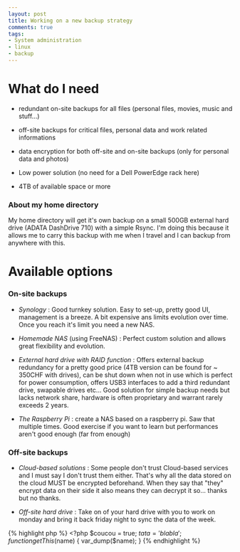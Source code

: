 ```yaml
---
layout: post
title: Working on a new backup strategy
comments: true
tags:
- System administration
- linux
- backup
---
```

# What do I need

- redundant on-site backups for all files (personal files, movies, music and stuff...)

- off-site backups for critical files, personal data and work related informations

- data encryption for both off-site and on-site backups (only for personal data and photos)

- Low power solution (no need for a Dell PowerEdge rack here)

- 4TB of available space or more

### About my home directory

My home directory will get it's own backup on a small 500GB external hard drive (ADATA DashDrive 710) with a simple Rsync. I'm doing this because it allows me to carry this backup with me when I travel and I can backup from anywhere with this.

# Available options

### On-site backups

- _Synology_ : Good turnkey solution. Easy to set-up, pretty good UI, management is a breeze. A bit expensive ans limits evolution over time. Once you reach it's limit you need a new NAS.

- _Homemade NAS_ (using FreeNAS) : Perfect custom solution and allows great flexibility and evolution.

- _External hard drive with RAID function_ : Offers external backup redundancy for a pretty good price (4TB version can be found for ~ 350CHF with drives), can be shut down when not in use which is perfect for power consumption, offers USB3 interfaces to add a third redundant drive, swapable drives etc... Good solution for simple backup needs but lacks network share, hardware is often proprietary and warrant rarely exceeds 2 years.

- _The Raspberry Pi_ : create a NAS based on a raspberry pi. Saw that multiple times. Good exercise if you want to learn but performances aren't good enough (far from enough)

### Off-site backups

- _Cloud-based solutions_ : Some people don't trust Cloud-based services and I must say I don't trust them either. That's why all the data stored on the cloud MUST be encrypted beforehand. When they say that "they" encrypt data on their side it also means they can decrypt it so... thanks but no thanks.

- _Off-site hard drive_ : Take on of your hard drive with you to work on monday and bring it back friday night to sync the data of the week.

{% highlight php %}
    <?php
    $coucou = true;
    $tata = 'blabla';
    function getThis($name) {
        var_dump($name);
    }
{% endhighlight %}